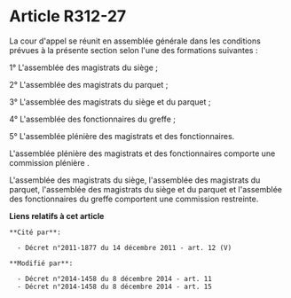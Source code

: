# Article R312-27

La cour d'appel se réunit en assemblée générale dans les conditions prévues à la présente section selon l'une des formations
suivantes : 

1° L'assemblée des magistrats du siège ; 

2° L'assemblée des magistrats du parquet ; 

3° L'assemblée des magistrats du siège et du parquet ; 

4° L'assemblée des fonctionnaires du greffe ; 

5° L'assemblée plénière des magistrats et des fonctionnaires. 

L'assemblée plénière des magistrats et des fonctionnaires comporte une commission plénière . 

L'assemblée des magistrats du siège, l'assemblée des magistrats du parquet, l'assemblée des magistrats du siège et du parquet
et l'assemblée des fonctionnaires du greffe comportent une commission restreinte.

**Liens relatifs à cet article**

	**Cité par**:

	  - Décret n°2011-1877 du 14 décembre 2011 - art. 12 (V)

	**Modifié par**:

	  - Décret n°2014-1458 du 8 décembre 2014 - art. 11
	  - Décret n°2014-1458 du 8 décembre 2014 - art. 15
